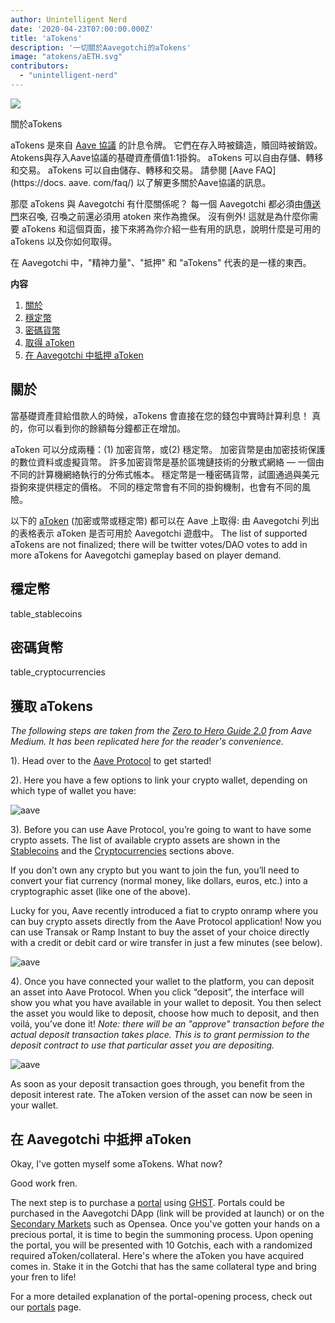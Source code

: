 ```yaml
---
author: Unintelligent Nerd
date: '2020-04-23T07:00:00.000Z'
title: 'aTokens'
description: '一切關於Aavegotchi的aTokens'
image: "atokens/aETH.svg"
contributors:
  - "unintelligent-nerd"
---
```


<div class="headerImageContainer">
<img class="headerImage" src="/atokens/aETH.png">
<p class="headerImageText">關於aTokens</p>
</div>

aTokens 是來自 [Aave 協議](https://aave.com) 的計息令牌。 它們在存入時被鑄造，贖回時被銷毀。 Atokens與存入Aave協議的基礎資產價值1:1掛鈎。 aTokens 可以自由存儲、轉移和交易。 aTokens 可以自由儲存、轉移和交易。 請參閱 [Aave FAQ](https://docs. aave. com/faq/) 以了解更多關於Aave協議的訊息。

那麼 aTokens 與 Aavegotchi 有什麼關係呢？ 每一個 Aavegotchi 都必須由[傳送門](/pages/portals)來召喚, 召喚之前還必須用 atoken 來作為擔保。 沒有例外! 這就是為什麼你需要 aTokens 和這個頁面，接下來將為你介紹一些有用的訊息，說明什麼是可用的 aTokens 以及你如何取得。

在 Aavegotchi 中，"精神力量"、"抵押" 和 "aTokens" 代表的是一樣的東西。

<div class="contentsBox">

**内容**

<ol>
<li><a href=#about>關於</a></li>
<li><a href=#stablecoins>穩定幣</a></li>
<li><a href=#cryptocurrencies>密碼貨幣</a></li>
<li><a href=#getting-atokens>取得 aToken</a></li>
<li><a href=#staking-atokens-into-aavegotchis>在 Aavegotchi 中抵押 aToken</a></li>
</ol>

</div>

## 關於

當基礎資產貸給借款人的時候，aTokens 會直接在您的錢包中實時計算利息！ 真的，你可以看到你的餘額每分鐘都正在增加。

aToken 可以分成兩種：(1) 加密貨幣，或(2) 穩定幣。 加密貨幣是由加密技術保護的數位資料或虛擬貨幣。 許多加密貨幣是基於區塊鏈技術的分散式網絡 — 一個由不同的計算機網絡執行的分佈式帳本。 穩定幣是一種密碼貨幣，試圖通過與美元掛鉤來提供穩定的價格。 不同的穩定幣會有不同的掛鉤機制，也會有不同的風險。


以下的 [aToken](https://docs.aave.com/developers/deployed-contracts/deployed-contract-instances) (加密或幣或穩定幣) 都可以在 Aave 上取得: 由 Aavegotchi 列出的表格表示 aToken 是否可用於 Aavegotchi 遊戲中。 The list of supported aTokens are not finalized; there will be twitter votes/DAO votes to add in more aTokens for Aavegotchi gameplay based on player demand.

## 穩定幣

table_stablecoins

## 密碼貨幣

table_cryptocurrencies

## 獲取 aTokens

*The following steps are taken from the [Zero to Hero Guide 2.0](https://medium.com/aave/zero-to-hero-guide-2-0-dadce0f3e834) from Aave Medium. It has been replicated here for the reader's convenience.*

1). Head over to the <a href = "https://app.aave.com/">Aave Protocol</a> to get started!

2). Here you have a few options to link your crypto wallet, depending on which type of wallet you have:

<img src = "/atokens/connect-your-wallet.png" alt = "aave" class="bodyImage" />

3). Before you can use Aave Protocol, you’re going to want to have some crypto assets. The list of available crypto assets are shown in the <a href=#stablecoins>Stablecoins</a> and the <a href=#cryptocurrencies>Cryptocurrencies</a> sections above.

If you don’t own any crypto but you want to join the fun, you’ll need to convert your fiat currency (normal money, like dollars, euros, etc.) into a cryptographic asset (like one of the above).

Lucky for you, Aave recently introduced a fiat to crypto onramp where you can buy crypto assets directly from the Aave Protocol application! Now you can use Transak or Ramp Instant to buy the asset of your choice directly with a credit or debit card or wire transfer in just a few minutes (see below).

<img src = "/atokens/buy-with-fiat.png" alt = "aave" class="bodyImage" />

4). Once you have connected your wallet to the platform, you can deposit an asset into Aave Protocol. When you click “deposit”, the interface will show you what you have available in your wallet to deposit. You then select the asset you would like to deposit, choose how much to deposit, and then voilá, you’ve done it! *Note: there will be an "approve" transaction before the actual deposit transaction takes place. This is to grant permission to the deposit contract to use that particular asset you are depositing.*

<img src = "/atokens/deposit.gif" alt = "aave" class="bodyImage" />

As soon as your deposit transaction goes through, you benefit from the deposit interest rate. The aToken version of the asset can now be seen in your wallet.

## 在 Aavegotchi 中抵押 aToken

Okay, I've gotten myself some aTokens. What now?

Good work fren.

The next step is to purchase a [portal](/portals) using [GHST](/ghst). Portals could be purchased in the Aavegotchi DApp (link will be provided at launch) or on the [Secondary Markets](/marketplace) such as Opensea. Once you've gotten your hands on a precious portal, it is time to begin the summoning process. Upon opening the portal, you will be presented with 10 Gotchis, each with a randomized required aToken/collateral. Here's where the aToken you have acquired comes in. Stake it in the Gotchi that has the same collateral type and bring your fren to life!

For a more detailed explanation of the portal-opening process, check out our [portals](/portals) page.